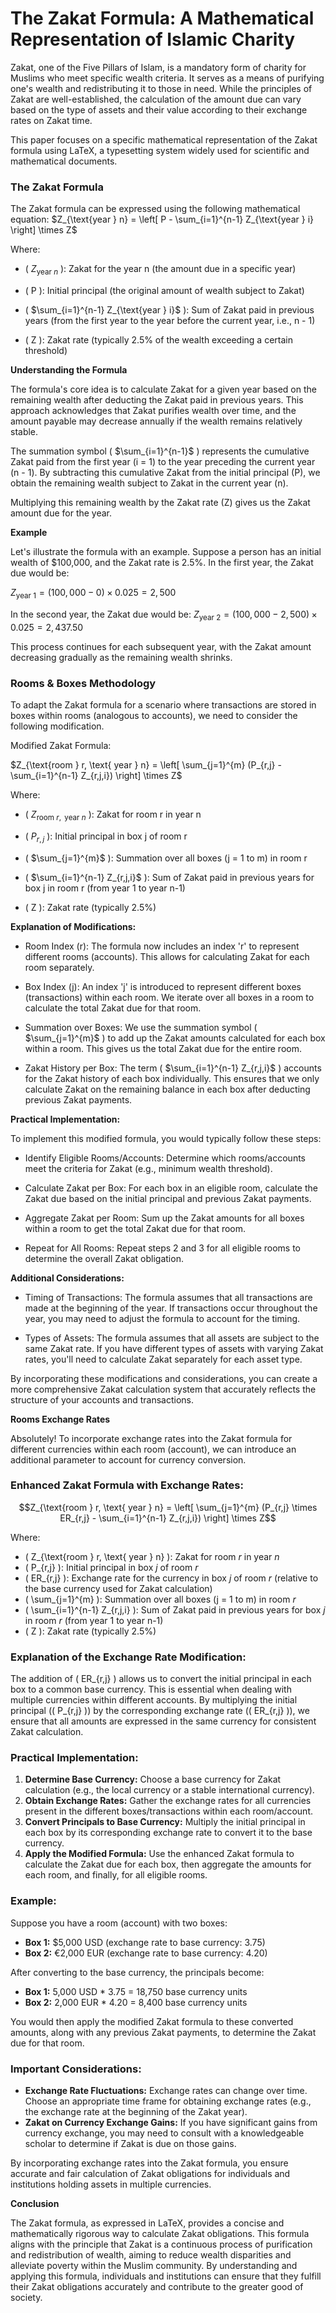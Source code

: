 # The Zakat Formula: A Mathematical Representation of Islamic Charity

Zakat, one of the Five Pillars of Islam, is a mandatory form of charity for Muslims who meet specific wealth criteria. It serves as a means of purifying one's wealth and redistributing it to those in need. While the principles of Zakat are well-established, the calculation of the amount due can vary based on the type of assets and their value according to their exchange rates on Zakat time.

This paper focuses on a specific mathematical representation of the Zakat formula using LaTeX, a typesetting system widely used for scientific and mathematical documents.

### The Zakat Formula

The Zakat formula can be expressed using the following mathematical equation:
$Z_{\text{year } n} = \left[ P - \sum_{i=1}^{n-1} Z_{\text{year } i} \right] \times Z$

Where:

 * ( $Z_{\text{year } n}$ ): Zakat for the year n (the amount due in a specific year)
 
* ( P ): Initial principal (the original amount of wealth subject to Zakat)

 * ( $\sum_{i=1}^{n-1} Z_{\text{year } i}$ ): Sum of Zakat paid in previous years (from the first year to the year before the current year, i.e., n - 1)

 * ( Z ): Zakat rate (typically 2.5% of the wealth exceeding a certain threshold)

**Understanding the Formula**

The formula's core idea is to calculate Zakat for a given year based on the remaining wealth after deducting the Zakat paid in previous years. This approach acknowledges that Zakat purifies wealth over time, and the amount payable may decrease annually if the wealth remains relatively stable.

The summation symbol ( $\sum_{i=1}^{n-1}$ ) represents the cumulative Zakat paid from the first year (i = 1) to the year preceding the current year (n - 1). By subtracting this cumulative Zakat from the initial principal (P), we obtain the remaining wealth subject to Zakat in the current year (n).

Multiplying this remaining wealth by the Zakat rate (Z) gives us the Zakat amount due for the year.

**Example**

Let's illustrate the formula with an example. Suppose a person has an initial wealth of $100,000, and the Zakat rate is 2.5%. In the first year, the Zakat due would be:

$Z_{\text{year } 1} = (100,000 - 0) \times 0.025 = 2,500$

In the second year, the Zakat due would be:
$Z_{\text{year } 2} = (100,000 - 2,500) \times 0.025 = 2,437.50$

This process continues for each subsequent year, with the Zakat amount decreasing gradually as the remaining wealth shrinks.


### Rooms & Boxes Methodology

To adapt the Zakat formula for a scenario where transactions are stored in boxes within rooms (analogous to accounts), we need to consider the following modification.

Modified Zakat Formula:

$Z_{\text{room } r, \text{ year } n} = \left[ \sum_{j=1}^{m} (P_{r,j} -  \sum_{i=1}^{n-1} Z_{r,j,i}) \right] \times Z$

Where:

 * ( $Z_{\text{room } r, \text{ year } n}$ ): Zakat for room r in year n

 * ( $P_{r,j}$ ): Initial principal in box j of room r

 * ( $\sum_{j=1}^{m}$ ): Summation over all boxes (j = 1 to m) in room r

 * ( $\sum_{i=1}^{n-1} Z_{r,j,i}$ ): Sum of Zakat paid in previous years for box j in room r (from year 1 to year n-1)

 * ( Z ): Zakat rate (typically 2.5%)

**Explanation of Modifications:**

 * Room Index (r): The formula now includes an index 'r' to represent different rooms (accounts). This allows for calculating Zakat for each room separately.

 * Box Index (j): An index 'j' is introduced to represent different boxes (transactions) within each room. We iterate over all boxes in a room to calculate the total Zakat due for that room.

 * Summation over Boxes: We use the summation symbol ( $\sum_{j=1}^{m}$ ) to add up the Zakat amounts calculated for each box within a room. This gives us the total Zakat due for the entire room.

 * Zakat History per Box: The term ( $\sum_{i=1}^{n-1} Z_{r,j,i}$ ) accounts for the Zakat history of each box individually. This ensures that we only calculate Zakat on the remaining balance in each box after deducting previous Zakat payments.

**Practical Implementation:**

To implement this modified formula, you would typically follow these steps:
* Identify Eligible Rooms/Accounts: Determine which rooms/accounts meet the criteria for Zakat (e.g., minimum wealth threshold).

 * Calculate Zakat per Box: For each box in an eligible room, calculate the Zakat due based on the initial principal and previous Zakat payments.

 * Aggregate Zakat per Room: Sum up the Zakat amounts for all boxes within a room to get the total Zakat due for that room.

 * Repeat for All Rooms: Repeat steps 2 and 3 for all eligible rooms to determine the overall Zakat obligation.

**Additional Considerations:**

 * Timing of Transactions: The formula assumes that all transactions are made at the beginning of the year. If transactions occur throughout the year, you may need to adjust the formula to account for the timing.

 * Types of Assets: The formula assumes that all assets are subject to the same Zakat rate. If you have different types of assets with varying Zakat rates, you'll need to calculate Zakat separately for each asset type.

By incorporating these modifications and considerations, you can create a more comprehensive Zakat calculation system that accurately reflects the structure of your accounts and transactions.

**Rooms Exchange Rates**

Absolutely! To incorporate exchange rates into the Zakat formula for different currencies within each room (account), we can introduce an additional parameter to account for currency conversion.

### Enhanced Zakat Formula with Exchange Rates:

```math
Z_{\text{room } r, \text{ year } n} = \left[ \sum_{j=1}^{m} (P_{r,j} \times ER_{r,j} -  \sum_{i=1}^{n-1} Z_{r,j,i}) \right] \times Z
```

Where:

*   \( Z_{\text{room } r, \text{ year } n} \): Zakat for room _r_ in year _n_
*   \( P_{r,j} \): Initial principal in box _j_ of room _r_
*   \( ER_{r,j} \): Exchange rate for the currency in box _j_ of room _r_ (relative to the base currency used for Zakat calculation)
*   \( \sum_{j=1}^{m} \): Summation over all boxes (j = 1 to m) in room _r_
*   \( \sum_{i=1}^{n-1} Z_{r,j,i} \): Sum of Zakat paid in previous years for box _j_ in room _r_ (from year 1 to year n-1)
*   \( Z \): Zakat rate (typically 2.5%)

### Explanation of the Exchange Rate Modification:

The addition of \( ER_{r,j} \) allows us to convert the initial principal in each box to a common base currency. This is essential when dealing with multiple currencies within different accounts. By multiplying the initial principal (\( P_{r,j} \)) by the corresponding exchange rate (\( ER_{r,j} \)), we ensure that all amounts are expressed in the same currency for consistent Zakat calculation.

### Practical Implementation:

1.  **Determine Base Currency:** Choose a base currency for Zakat calculation (e.g., the local currency or a stable international currency).
2.  **Obtain Exchange Rates:** Gather the exchange rates for all currencies present in the different boxes/transactions within each room/account.
3.  **Convert Principals to Base Currency:** Multiply the initial principal in each box by its corresponding exchange rate to convert it to the base currency.
4.  **Apply the Modified Formula:** Use the enhanced Zakat formula to calculate the Zakat due for each box, then aggregate the amounts for each room, and finally, for all eligible rooms.

### Example:

Suppose you have a room (account) with two boxes:

*   **Box 1:** $5,000 USD (exchange rate to base currency: 3.75)
*   **Box 2:** €2,000 EUR (exchange rate to base currency: 4.20)

After converting to the base currency, the principals become:

*   **Box 1:** 5,000 USD * 3.75 = 18,750 base currency units
*   **Box 2:** 2,000 EUR * 4.20 = 8,400 base currency units

You would then apply the modified Zakat formula to these converted amounts, along with any previous Zakat payments, to determine the Zakat due for that room.

### Important Considerations:

*   **Exchange Rate Fluctuations:** Exchange rates can change over time. Choose an appropriate time frame for obtaining exchange rates (e.g., the exchange rate at the beginning of the Zakat year).
*   **Zakat on Currency Exchange Gains:** If you have significant gains from currency exchange, you may need to consult with a knowledgeable scholar to determine if Zakat is due on those gains.

By incorporating exchange rates into the Zakat formula, you ensure accurate and fair calculation of Zakat obligations for individuals and institutions holding assets in multiple currencies.


**Conclusion**

The Zakat formula, as expressed in LaTeX, provides a concise and mathematically rigorous way to calculate Zakat obligations. This formula aligns with the principle that Zakat is a continuous process of purification and redistribution of wealth, aiming to reduce wealth disparities and alleviate poverty within the Muslim community. By understanding and applying this formula, individuals and institutions can ensure that they fulfill their Zakat obligations accurately and contribute to the greater good of society.
